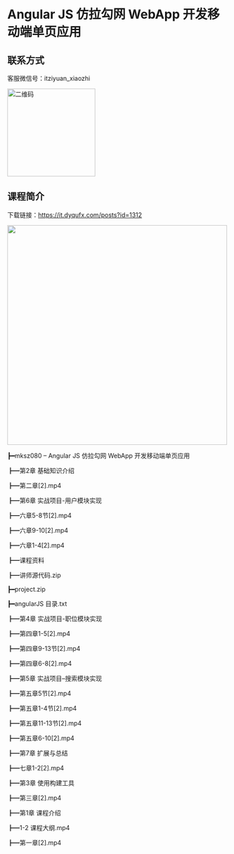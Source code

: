 # Angular JS 仿拉勾网 WebApp 开发移动端单页应用

## 联系方式

客服微信号：itziyuan_xiaozhi

<img src="https://ziyuanyun.oss-cn-guangzhou.aliyuncs.com/common/20240614073449/666b82192834a.jpg" width="200" height="200" alt="二维码">

## 课程简介

下载链接：https://it.dyqufx.com/posts?id=1312

<img src="https://ziyuanyun.oss-cn-guangzhou.aliyuncs.com/yun/20240515153701/6644661da49d5.jpg" width="500" alt="">

  ┣━mksz080 &#8211; Angular JS 仿拉勾网 WebApp 开发移动端单页应用

 ┣━第2章 基础知识介绍

 ┣━第二章[2].mp4

 ┣━第6章 实战项目-用户模块实现

 ┣━六章5-8节[2].mp4

 ┣━六章9-10[2].mp4

 ┣━六章1-4[2].mp4

 ┣━课程资料

 ┣━讲师源代码.zip

 ┣━project.zip

 ┣━angularJS 目录.txt

 ┣━第4章 实战项目-职位模块实现

 ┣━第四章1-5[2].mp4

 ┣━第四章9-13节[2].mp4

 ┣━第四章6-8[2].mp4

 ┣━第5章 实战项目&#8211;搜索模块实现

 ┣━第五章5节[2].mp4

 ┣━第五章1-4节[2].mp4

 ┣━第五章11-13节[2].mp4

 ┣━第五章6-10[2].mp4

 ┣━第7章 扩展与总结

 ┣━七章1-2[2].mp4

 ┣━第3章 使用构建工具

 ┣━第三章[2].mp4

 ┣━第1章 课程介绍

 ┣━1-2 课程大纲.mp4

 ┣━第一章[2].mp4

  